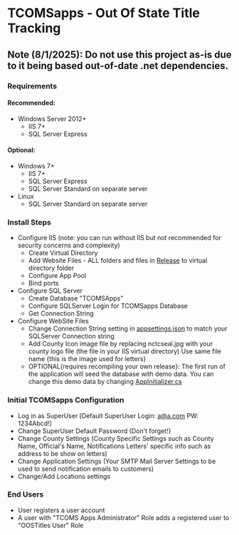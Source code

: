 # TCOMSapps - Out Of State Title Tracking

## Note (8/1/2025): Do not use this project as-is due to it being based out-of-date .net dependencies.

### Requirements

 #### Recommended:
 * Windows Server 2012+ 
   * IIS 7+ 
   * SQL Server Express
 
 #### Optional:
 * Windows 7+
   * IIS 7+
   * SQL Server Express
   * SQL Server Standard on separate server
 * Linux
   * SQL Server Standard on separate server
  
### Install Steps

* Configure IIS (note: you can run without IIS but not recommended for security concerns and complexity)
  * Create Virtual Directory  
  * Add Website Files - ALL folders and files in [Release](https://github.com/emo333/TCOMSapps/tree/master/Release) to virtual directory folder
  * Configure App Pool
  * Bind ports
* Configure SQL Server
  * Create Database "TCOMSApps"
  * Configure SQLServer Login for TCOMSapps Database
  * Get Connection String
* Configure WebSite Files
  * Change Connection String setting in [appsettings.json](TCOMSapps/TCOMSapps/appsettings.json) to match your SQLServer Connection string
  * Add County Icon image file by replacing nctcseal.jpg with your county logo file (the file in your IIS virtual directory) Use same file name {this is the image used for letters}
  * OPTIONAL{requires recompiling your own release}: The first run of the application will seed the database with demo data.  You can change this demo data by changing [AppInitializer.cs](TCOMSapps/TCOMSapps/Data/AppInitializer.cs)
  
### Initial TCOMSapps Configuration

* Log in as SuperUser [Default SuperUser Login: a@a.com PW: 1234Abcd!]
* Change SuperUser Default Password (Don't forget!}
* Change County Settings (County Specific Settings such as County Name, Official's Name, Notifications Letters' specific info such as address to be show on letters)
* Change Application Settings (Your SMTP Mail Server Settings to be used to send notification emails to customers)
* Change/Add Locations settings	

### End Users

* User registers a user account
* A user with "TCOMS Apps Administrator" Role adds a registered user to "OOSTitles User" Role

